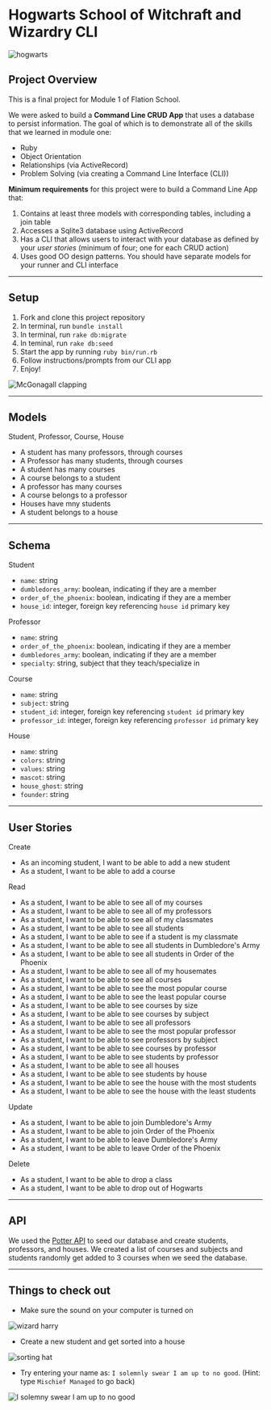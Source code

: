 Hogwarts School of Witchraft and Wizardry CLI
========================

![hogwarts](https://cdn.gbposters.com/media/catalog/product/cache/1/image/9df78eab33525d08d6e5fb8d27136e95/f/p/fp4759-harry-potter-hogwarts-day_1.jpg)

## Project Overview

This is a final project for Module 1 of Flation School.

We were asked to build a **Command Line CRUD App** that uses a database to persist information. The goal of which is to demonstrate all of the skills that we learned in module one:

- Ruby
- Object Orientation
- Relationships (via ActiveRecord)
- Problem Solving (via creating a Command Line Interface (CLI))

**Minimum requirements** for this project were to build a Command Line App that:

1. Contains at least three models with corresponding tables, including a join table
2. Accesses a Sqlite3 database using ActiveRecord
3. Has a CLI that allows users to interact with your database as defined by your _user stories_ (minimum of four; one for each CRUD action)
4. Uses good OO design patterns. You should have separate models for your runner and CLI interface

---

## Setup

1. Fork and clone this project repository
2. In terminal, run `bundle install`
3. In terminal, run `rake db:migrate`
4. In teminal, run `rake db:seed`
5. Start the app by running `ruby bin/run.rb`
6. Follow instructions/prompts from our CLI app
7. Enjoy!

![McGonagall clapping](https://media.giphy.com/media/PXvCWUnmqVdks/giphy.gif)


---

## Models

Student, Professor, Course, House
* A student has many professors, through courses
* A Professor has many students, through courses
* A student has many courses
* A course belongs to a student
* A professor has many courses
* A course belongs to a professor
* Houses have mny students
* A student belongs to a house

---

## Schema

Student
* `name`: string
* `dumbledores_army`: boolean, indicating if they are a member
* `order_of_the_phoenix`: boolean, indicating if they are a member
* `house_id`: integer, foreign key referencing `house id` primary key

Professor
* `name`: string
* `order_of_the_phoenix`: boolean, indicating if they are a member
* `dumbledores_army`: boolean, indicating if they are a member
* `specialty`: string, subject that they teach/specialize in

Course
* `name`: string
* `subject`: string
* `student_id`: integer, foreign key referencing `student id` primary key
* `professor_id`: integer, foreign key referencing `professor id` primary key

House
* `name`: string
* `colors`: string
* `values`: string
* `mascot`: string
* `house_ghost`: string
* `founder`: string

---

## User Stories

Create
* As an incoming student, I want to be able to add a new student
* As a student, I want to be able to add a course

Read
* As a student, I want to be able to see all of my courses
* As a student, I want to be able to see all of my professors
* As a student, I want to be able to see all of my classmates
* As a student, I want to be able to see all students
* As a student, I want to be able to see if a student is my classmate
* As a student, I want to be able to see all students in Dumbledore's Army
* As a student, I want to be able to see all students in Order of the Phoenix
* As a student, I want to be able to see all of my housemates
* As a student, I want to be able to see all courses
* As a student, I want to be able to see the most popular course
* As a student, I want to be able to see the least popular course
* As a student, I want to be able to see courses by size
* As a student, I want to be able to see courses by subject
* As a student, I want to be able to see all professors
* As a student, I want to be able to see the most popular professor
* As a student, I want to be able to see professors by subject
* As a student, I want to be able to see courses by professor
* As a student, I want to be able to see students by professor
* As a student, I want to be able to see all houses
* As a student, I want to be able to see students by house
* As a student, I want to be able to see the house with the most students
* As a student, I want to be able to see the house with the least students

Update
* As a student, I want to be able to join Dumbledore's Army
* As a student, I want to be able to join Order of the Phoenix
* As a student, I want to be able to leave Dumbledore's Army
* As a student, I want to be able to leave Order of the Phoenix

Delete
* As a student, I want to be able to drop a class
* As a student, I want to be able to drop out of Hogwarts

---

## API

We used the [Potter API](https://www.potterapi.com/) to seed our database and create students, professors, and houses. We created a list of courses and subjects and students randomly get added to 3 courses when we seed the database.

---

## Things to check out

* Make sure the sound on your computer is turned on

![wizard harry](https://media.giphy.com/media/eax0rh3OERAYg/giphy.gif)

* Create a new student and get sorted into a house

![sorting hat](https://media.giphy.com/media/Tl2AK8HOHj7SU/giphy.gif)

* Try entering your name as: `I solemnly swear I am up to no good`. (Hint: type `Mischief Managed` to go back)

![I solemny swear I am up to no good](http://giphygifs.s3.amazonaws.com/media/NsXfE1pDj0ZNu/giphy.gif)